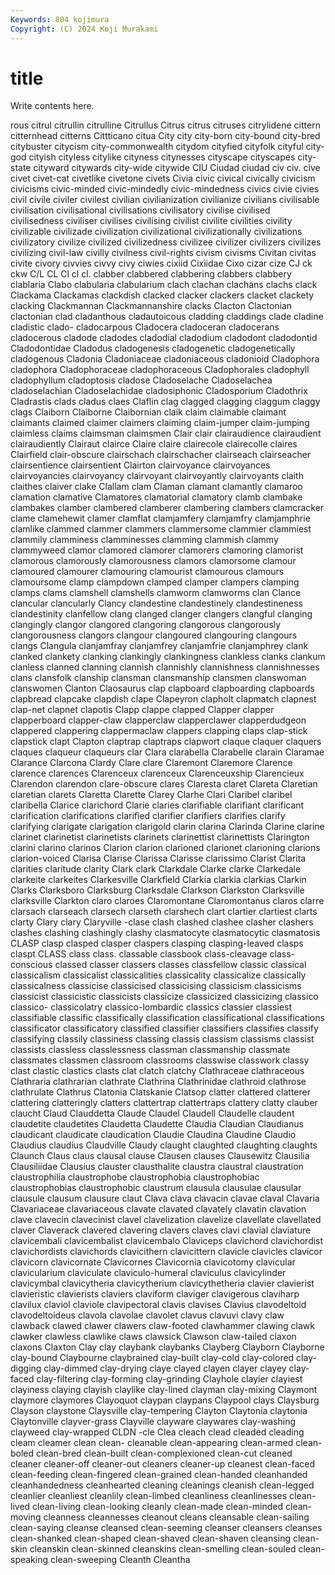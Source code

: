 ```yaml
---
Keywords: 804 kojimura
Copyright: (C) 2024 Koji Murakami
---
```


# title

Write contents here.



rous citrul citrullin citrulline Citrullus
Citrus citrus citruses citrylidene cittern citternhead citterns Cittticano citua City
city city-born city-bound city-bred citybuster citycism city-commonwealth citydom cityfied cityfolk
cityful city-god cityish cityless citylike cityness citynesses cityscape cityscapes city-state
cityward citywards city-wide citywide CIU Ciudad ciudad civ civ. cive
civet civet-cat civetlike civetone civets Civia civic civical civically civicism
civicisms civic-minded civic-mindedly civic-mindedness civics civie civies civil civile civiler
civilest civilian civilianization civilianize civilians civilisable civilisation civilisational civilisations civilisatory
civilise civilised civilisedness civiliser civilises civilising civilist civilite civilities civility
civilizable civilizade civilization civilizational civilizationally civilizations civilizatory civilize civilized civilizedness
civilizee civilizer civilizers civilizes civilizing civil-law civilly civilness civil-rights civism
civisms Civitan civitas civite civory civvies civvy civy ciwies cixiid
Cixiidae Cixo cizar cize CJ ck ckw C/L CL Cl
cl cl. clabber clabbered clabbering clabbers clabbery clablaria Clabo clabularia
clabularium clach clachan clachans clachs clack Clackama Clackamas clackdish clacked
clacker clackers clacket clackety clacking Clackmannan Clackmannanshire clacks Clacton Clactonian
clactonian clad cladanthous cladautoicous cladding claddings clade cladine cladistic clado-
cladocarpous Cladocera cladoceran cladocerans cladocerous cladode cladodes cladodial cladodium cladodont
cladodontid Cladodontidae Cladodus cladogenesis cladogenetic cladogenetically cladogenous Cladonia Cladoniaceae cladoniaceous
cladonioid Cladophora cladophora Cladophoraceae cladophoraceous Cladophorales cladophyll cladophyllum cladoptosis cladose
Cladoselache Cladoselachea cladoselachian Cladoselachidae cladosiphonic Cladosporium Cladothrix Cladrastis clads cladus
claes Claflin clag clagged clagging claggum claggy clags Claiborn Claiborne
Claibornian claik claim claimable claimant claimants claimed claimer claimers claiming
claim-jumper claim-jumping claimless claims claimsman claimsmen Clair clair clairaudience clairaudient
clairaudiently Clairaut clairce Claire claire clairecole clairecolle claires Clairfield clair-obscure
clairschach clairschacher clairseach clairseacher clairsentience clairsentient Clairton clairvoyance clairvoyances clairvoyancies
clairvoyancy clairvoyant clairvoyantly clairvoyants claith claithes claiver clake Clallam clam
Claman clamant clamantly clamaroo clamation clamative Clamatores clamatorial clamatory clamb
clambake clambakes clamber clambered clamberer clambering clambers clamcracker clame clamehewit
clamer clamflat clamjamfery clamjamfry clamjamphrie clamlike clammed clammer clammers clammersome
clammier clammiest clammily clamminess clamminesses clamming clammish clammy clammyweed clamor
clamored clamorer clamorers clamoring clamorist clamorous clamorously clamorousness clamors clamorsome
clamour clamoured clamourer clamouring clamourist clamourous clamours clamoursome clamp clampdown
clamped clamper clampers clamping clamps clams clamshell clamshells clamworm clamworms
clan Clance clancular clancularly Clancy clandestine clandestinely clandestineness clandestinity clanfellow
clang clanged clanger clangers clangful clanging clangingly clangor clangored clangoring
clangorous clangorously clangorousness clangors clangour clangoured clangouring clangours clangs Clangula
clanjamfray clanjamfrey clanjamfrie clanjamphrey clank clanked clankety clanking clankingly clankingness
clankless clanks clankum clanless clanned clanning clannish clannishly clannishness clannishnesses
clans clansfolk clanship clansman clansmanship clansmen clanswoman clanswomen Clanton Claosaurus
clap clapboard clapboarding clapboards clapbread clapcake clapdish clape Clapeyron clapholt
clapmatch clapnest clap-net clapnet clapotis Clapp clappe clapped Clapper clapper
clapperboard clapper-claw clapperclaw clapperclawer clapperdudgeon clappered clappering clappermaclaw clappers clapping
claps clap-stick clapstick clapt Clapton claptrap claptraps clapwort claque claquer
claquers claques claqueur claqueurs clar Clara clarabella Clarabelle clarain Claramae
Clarance Clarcona Clardy Clare clare Claremont Claremore Clarence clarence clarences
Clarenceux clarenceux Clarenceuxship Clarencieux Clarendon clarendon clare-obscure clares Claresta claret
Clareta Claretian claretian clarets Claretta Clarette Clarey Clarhe Clari Claribel
claribel claribella Clarice clarichord Clarie claries clarifiable clarifiant clarificant clarification
clarifications clarified clarifier clarifiers clarifies clarify clarifying clarigate clarigation clarigold
clarin clarina Clarinda Clarine clarine clarinet clarinetist clarinetists clarinets clarinettist
clarinettists Clarington clarini clarino clarinos Clarion clarion clarioned clarionet clarioning
clarions clarion-voiced Clarisa Clarise Clarissa Clarisse clarissimo Clarist Clarita clarities
claritude clarity Clark clark Clarkdale Clarke clarke Clarkedale clarkeite clarkeites
Clarkesville Clarkfield Clarkia clarkia clarkias Clarkin Clarks Clarksboro Clarksburg Clarksdale
Clarkson Clarkston Clarksville clarksville Clarkton claro claroes Claromontane Claromontanus claros
clarre clarsach clarseach clarsech clarseth clarshech clart clartier clartiest clarts
clarty Clary clary Claryville -clase clash clashed clashee clasher clashers
clashes clashing clashingly clashy clasmatocyte clasmatocytic clasmatosis CLASP clasp clasped
clasper claspers clasping clasping-leaved clasps claspt CLASS class class. classable
classbook class-cleavage class-conscious classed classer classers classes classfellow classic classical
classicalism classicalist classicalities classicality classicalize classically classicalness classicise classicised classicising
classicism classicisms classicist classicistic classicists classicize classicized classicizing classico classico-
classicolatry classico-lombardic classics classier classiest classifiable classific classifically classification classificational
classifications classificator classificatory classified classifier classifiers classifies classify classifying classily
classiness classing classis classism classisms classist classists classless classlessness classman
classmanship classmate classmates classmen classroom classrooms classwise classwork classy clast
clastic clastics clasts clat clatch clatchy Clathraceae clathraceous Clathraria clathrarian
clathrate Clathrina Clathrinidae clathroid clathrose clathrulate Clathrus Clatonia Clatskanie Clatsop
clatter clattered clatterer clattering clatteringly clatters clattertrap clattertraps clattery clatty
clauber claucht Claud Clauddetta Claude Claudel Claudell Claudelle claudent claudetite
claudetites Claudetta Claudette Claudia Claudian Claudianus claudicant claudicate claudication Claudie
Claudina Claudine Claudio Claudius claudius Claudville Claudy claught claughted claughting
claughts Claunch Claus claus clausal clause Clausen clauses Clausewitz Clausilia
Clausiliidae Clausius clauster clausthalite claustra claustral claustration claustrophilia claustrophobe claustrophobia
claustrophobiac claustrophobias claustrophobic claustrum clausula clausulae clausular clausule clausum clausure
claut Clava clava clavacin clavae claval Clavaria Clavariaceae clavariaceous clavate
clavated clavately clavatin clavation clave clavecin clavecinist clavel clavelization clavelize
clavellate clavellated claver Claverack clavered clavering clavers claves clavi clavial
claviature clavicembali clavicembalist clavicembalo Claviceps clavichord clavichordist clavichordists clavichords clavicithern
clavicittern clavicle clavicles clavicor clavicorn clavicornate Clavicornes Clavicornia clavicotomy clavicular
clavicularium claviculate claviculo-humeral claviculus clavicylinder clavicymbal clavicytheria clavicytherium clavicythetheria clavier
clavierist clavieristic clavierists claviers claviform claviger clavigerous claviharp clavilux claviol
claviole clavipectoral clavis clavises Clavius clavodeltoid clavodeltoideus clavola clavolae clavolet
clavus clavuvi clavy claw clawback clawed clawer clawers claw-footed clawhammer
clawing clawk clawker clawless clawlike claws clawsick Clawson claw-tailed claxon
claxons Claxton Clay clay claybank claybanks Clayberg Clayborn Clayborne clay-bound
Claybourne claybrained clay-built clay-cold clay-colored clay-digging clay-dimmed clay-drying claye clayed
clayen clayer clayey clay-faced clay-filtering clay-forming clay-grinding Clayhole clayier clayiest
clayiness claying clayish claylike clay-lined clayman clay-mixing Claymont claymore claymores
Clayoquot claypan claypans Claypool clays Claysburg Clayson claystone Claysville clay-tempering
Clayton Claytonia claytonia Claytonville clayver-grass Clayville clayware claywares clay-washing clayweed
clay-wrapped CLDN -cle Clea cleach clead cleaded cleading cleam cleamer
clean clean- cleanable clean-appearing clean-armed clean-boled clean-bred clean-built clean-complexioned clean-cut
cleaned cleaner cleaner-off cleaner-out cleaners cleaner-up cleanest clean-faced clean-feeding clean-fingered
clean-grained clean-handed cleanhanded cleanhandedness cleanhearted cleaning cleanings cleanish clean-legged cleanlier
cleanliest cleanlily clean-limbed cleanliness cleanlinesses clean-lived clean-living clean-looking cleanly clean-made
clean-minded clean-moving cleanness cleannesses cleanout cleans cleansable clean-sailing clean-saying cleanse
cleansed clean-seeming cleanser cleansers cleanses clean-shanked clean-shaped clean-shaved clean-shaven cleansing
clean-skin cleanskin clean-skinned cleanskins clean-smelling clean-souled clean-speaking clean-sweeping Cleanth Cleantha
